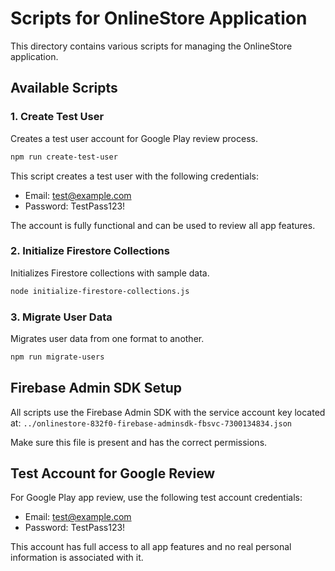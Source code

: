 # Scripts for OnlineStore Application

This directory contains various scripts for managing the OnlineStore application.

## Available Scripts

### 1. Create Test User
Creates a test user account for Google Play review process.

```bash
npm run create-test-user
```

This script creates a test user with the following credentials:
- Email: test@example.com
- Password: TestPass123!

The account is fully functional and can be used to review all app features.

### 2. Initialize Firestore Collections
Initializes Firestore collections with sample data.

```bash
node initialize-firestore-collections.js
```

### 3. Migrate User Data
Migrates user data from one format to another.

```bash
npm run migrate-users
```

## Firebase Admin SDK Setup

All scripts use the Firebase Admin SDK with the service account key located at:
`../onlinestore-832f0-firebase-adminsdk-fbsvc-7300134834.json`

Make sure this file is present and has the correct permissions.

## Test Account for Google Review

For Google Play app review, use the following test account credentials:
- Email: test@example.com
- Password: TestPass123!

This account has full access to all app features and no real personal information is associated with it.